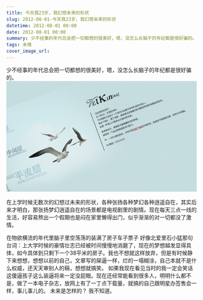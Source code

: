 ```yaml
---
title: 今天我23岁，我幻想未来的形状
slug: 2012-08-01-今天我23岁，我幻想未来的形状
datetime: 2012-08-01 00:00
date: 2012-08-01 00:00
summary: 少不经事的年代总会把一切都想的很美好，嗯，没怎么长脑子的年纪都是很好骗的。
tags: 未境
cover_image_url: 
---
```

少不经事的年代总会把一切都想的很美好，嗯，没怎么长脑子的年纪都是很好骗的。
![06223-57np9riu3kn.png](../assets/2019/09/3707049419.png)
<!--more-->在上学时候无数次的幻想过未来的形状，各种张扬各种梦幻各种逍遥自在，其实后来才明白，那张扬梦幻逍遥自在的场景都是电视剧里的剧情。现在每天三点一线的生活，好容易熬出一个假期也是闷在家里懒得出门，似乎渐渐的对一切都没了激情。
在物欲横流的年代里脑子里空荡荡的装满了房子车子票子
好像北爱里石小猛那句台词：上大学时候的豪情壮志已经被时间慢慢地消磨了，现在的梦想越发显得具体，如今具体到只剩下一个38平米的房子。我也不想就这样放弃，但是有时候静下来想想，想想以前的自己，文章写的屎逼一样，烂的一塌糊涂，自己本就不是什么权威，还天天审别人的稿，想想就搞笑。
如果我现在看见当时的我一定会笑话这傻逼孩子这么装逼将来一定没屁眼。现在还经常能看到很多人，明明什么都不是，做了一本电子杂志，放网上有了一丁点下载量，就搞的自己跟明星办签售会一样，事儿事儿的。
未来是怎样的？
我不知道。